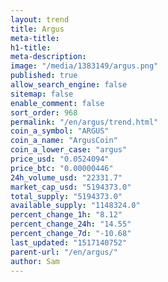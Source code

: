 ```yaml
---
layout: trend
title: Argus
meta-title: 
h1-title: 
meta-description: 
image: "/media/1383149/argus.png"
published: true
allow_search_engine: false
sitemap: false
enable_comment: false
sort_order: 968
permalink: "/en/argus/trend.html"
coin_a_symbol: "ARGUS"
coin_a_name: "ArgusCoin"
coin_a_lower_case: "argus"
price_usd: "0.0524094"
price_btc: "0.00000446"
24h_volume_usd: "22331.7"
market_cap_usd: "5194373.0"
total_supply: "5194373.0"
available_supply: "1148324.0"
percent_change_1h: "8.12"
percent_change_24h: "14.55"
percent_change_7d: "-10.68"
last_updated: "1517140752"
parent-url: "/en/argus/"
author: Sam
---
```


